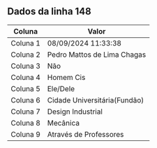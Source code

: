 ## Dados da linha 148

| Coluna | Valor |
|--------|-------|
| Coluna 1 | 08/09/2024 11:33:38 |
| Coluna 2 | Pedro Mattos de Lima Chagas |
| Coluna 3 | Não |
| Coluna 4 | Homem Cis |
| Coluna 5 | Ele/Dele |
| Coluna 6 | Cidade Universitária(Fundão) |
| Coluna 7 | Design Industrial |
| Coluna 8 | Mecânica |
| Coluna 9 | Através de Professores |
